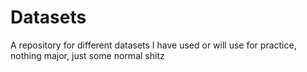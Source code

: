# Datasets

A repository for different datasets I have used or will use for practice, nothing major, just some normal shitz

